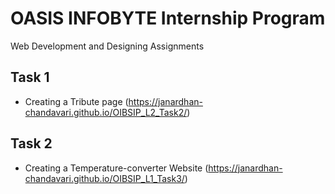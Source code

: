 # OASIS INFOBYTE Internship Program

Web Development and Designing Assignments 

## Task 1
- Creating a Tribute page (https://janardhan-chandavari.github.io/OIBSIP_L2_Task2/)

## Task 2
- Creating a Temperature-converter Website (https://janardhan-chandavari.github.io/OIBSIP_L1_Task3/)
